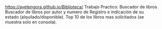 
https://ayelengora.github.io/Biblioteca/
Trabajo Practico: Buscador de libros
Buscador de libros por autor y numero de Registro e indicación de su estado (alquilado/disponible).
Top 10 de los libros mas solicitados (se muestra solo en consola).
